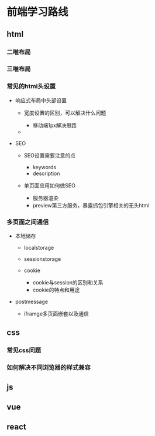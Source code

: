 # 前端学习路线

## html

### 二唯布局

### 三唯布局

### 常见的html头设置

- 响应式布局中头部设置

	- 宽度设置的区别，可以解决什么问题

		- 移动端1px解决思路

	-  <meta name="viewport" content="width=device-width, initial-scale=1.0">

- SEO

	- SEO设置需要注意的点

		- keywords
		- description

	- 单页面应用如何做SEO

		- 服务器渲染
		- preview第三方服务，暴露抓包引擎相关的无头html

### 多页面之间通信

- 本地储存

	- localstorage
	- sessionstorage
	- cookie

		- cookie与session的区别和关系
		- cookie的特点和用途

- postmessage

	- iframge多页面嵌套以及通信

## css

### 常见css问题

### 如何解决不同浏览器的样式兼容

## js

## vue

## react

